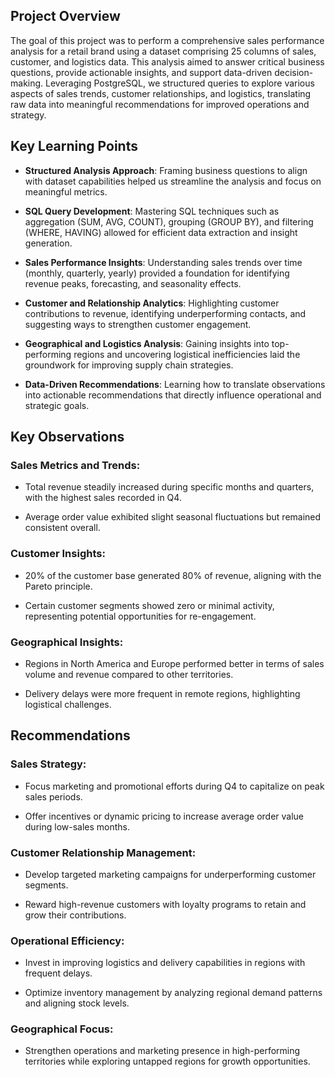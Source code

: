 ## Project Overview

The goal of this project was to perform a comprehensive sales performance analysis for a retail brand using a dataset comprising 25 columns of sales, customer, and logistics data. This analysis aimed to answer critical business questions, provide actionable insights, and support data-driven decision-making. Leveraging PostgreSQL, we structured queries to explore various aspects of sales trends, customer relationships, and logistics, translating raw data into meaningful recommendations for improved operations and strategy.

## Key Learning Points

- **Structured Analysis Approach**: Framing business questions to align with dataset capabilities helped us streamline the analysis and focus on meaningful metrics.

- **SQL Query Development**: Mastering SQL techniques such as aggregation (SUM, AVG, COUNT), grouping (GROUP BY), and filtering (WHERE, HAVING) allowed for efficient data extraction and insight generation.

- **Sales Performance Insights**: Understanding sales trends over time (monthly, quarterly, yearly) provided a foundation for identifying revenue peaks, forecasting, and seasonality effects.

- **Customer and Relationship Analytics**: Highlighting customer contributions to revenue, identifying underperforming contacts, and suggesting ways to strengthen customer engagement.

- **Geographical and Logistics Analysis**: Gaining insights into top-performing regions and uncovering logistical inefficiencies laid the groundwork for improving supply chain strategies.

- **Data-Driven Recommendations**: Learning how to translate observations into actionable recommendations that directly influence operational and strategic goals.

## Key Observations

### Sales Metrics and Trends:

- Total revenue steadily increased during specific months and quarters, with the highest sales recorded in Q4.

- Average order value exhibited slight seasonal fluctuations but remained consistent overall.

### Customer Insights:

- 20% of the customer base generated 80% of revenue, aligning with the Pareto principle.

- Certain customer segments showed zero or minimal activity, representing potential opportunities for re-engagement.

### Geographical Insights:

- Regions in North America and Europe performed better in terms of sales volume and revenue compared to other territories.

- Delivery delays were more frequent in remote regions, highlighting logistical challenges.

## Recommendations

### Sales Strategy:

- Focus marketing and promotional efforts during Q4 to capitalize on peak sales periods.

- Offer incentives or dynamic pricing to increase average order value during low-sales months.

### Customer Relationship Management:

- Develop targeted marketing campaigns for underperforming customer segments.

- Reward high-revenue customers with loyalty programs to retain and grow their contributions.

### Operational Efficiency:

- Invest in improving logistics and delivery capabilities in regions with frequent delays.

- Optimize inventory management by analyzing regional demand patterns and aligning stock levels.

### Geographical Focus:

- Strengthen operations and marketing presence in high-performing territories while exploring untapped regions for growth opportunities.
